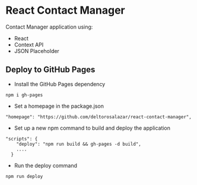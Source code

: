 # React Contact Manager

Contact Manager application using:

- React
- Context API
- JSON Placeholder

## Deploy to GitHub Pages

- Install the GitHub Pages dependency

```
npm i gh-pages
```

- Set a homepage in the package.json

```
"homepage": "https://github.com/deltorosalazar/react-contact-manager",
```

- Set up a new npm command to build and deploy the application

```
"scripts": {
    "deploy": "npm run build && gh-pages -d build",
    ....
  }
```

- Run the deploy command

```
npm run deploy
```
